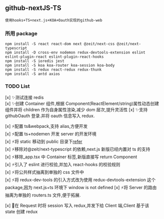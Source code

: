 ## github-nextJS-TS

    使用hooks+TS+next.js+KOA+Oauth实现的github-web

### 所用 package

    npm install -S react react-dom next @zeit/next-css @zeit/next-typescript
    npm install -D cross-env nodemon redux-devtools-extension eslint eslint-plugin-react eslint-plugin-react-hooks
    npm install -S ioredis jest
    npm install -S koa koa-router koa-session koa-body
    npm install -S redux react-redux redux-thunk
    npm install -S antd axios

### TODO List

[x] :sparkles:测试连接 redis  
[x] :sparkles:创建 Container 组件,根据 Component(ReactElement/string)属性动态创建组件并将 children 作为自身属性渲染,减少 dom 层次,提升灵活性
[x] :sparkles:支持 githubOauth 登录.并将 oauth 信息写入 redux.

[x] :zap:配置 ts&webpack,支持 alias,方便开发  
[x] :zap:配置 ts+nodemen 开发 server 的开发环境  
[x] :zap:将 static 移动到 public 目录下[refer](https://github.com/zeit/next.js/blob/master/errors/static-dir-deprecated.md)  
[x] :zap:移除对@zeit/next-typescript 的依赖,next.js 新版已经内置对 ts 的支持  
[x] :zap:移除\_app.tsx 中 Container 标签,新版直接写 return Component  
[x] :zap:引入了 eslint 进行校验,并加入 react-hooks 的校验规则  
[x] :zap:将公共样式抽离到单独的 css 文件中  
[x] :zap:将 redux-dev-tools 的引入方式改为使用 redux-devtools-extension 这个 package,因为 next.js+ts 环境下 window is not defined
[x] :zap:将 Server 的路由抽离为单独的 routers.ts 文件,便于拓展.

[x] :bug:在 Request 时将 session 写入 redux,并发下给 Client 端,Client 基于该 state 创建 redux
